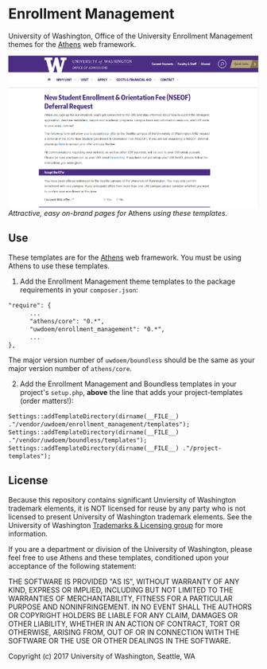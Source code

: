 # Enrollment Management

University of Washington, Office of the University Enrollment Management themes for the [Athens](https://github.com/AthensFramework/core) web framework.


![Enrollment Management theme templates in action.](doc/assets/images/demo.png)<br>
*Attractive, easy on-brand pages for* Athens *using these templates.*

## Use

These templates are for the [Athens](https://github.com/AthensFramework/core) web framework. You must be using Athens to use these templates.

1. Add the Enrollment Management theme templates to the package requirements in your `composer.json`:

  ```
  "require": {
        ...
        "athens/core": "0.*",
        "uwdoem/enrollment_management": "0.*",
        ...
  },
  ```
  
  The major version number of `uwdoem/boundless` should be the same as your major version number of `athens/core`.

2. Add the Enrollment Management and Boundless templates in your project's `setup.php`, **above** the line that adds your project-templates (order matters!):
  ```
  Settings::addTemplateDirectory(dirname(__FILE__) ."/vendor/uwdoem/enrollment_management/templates");
  Settings::addTemplateDirectory(dirname(__FILE__) ."/vendor/uwdoem/boundless/templates");
  Settings::addTemplateDirectory(dirname(__FILE__) ."/project-templates");
  ```



## License

Because this repository contains significant Unviersity of Washington trademark elements, it is NOT licensed for reuse by any party who is not licensed to present University of Washington trademark elements. See the University of Washington [Trademarks & Licensing group](https://www.washington.edu/trademarks/) for more information.

If you are a department or division of the University of Washington, please feel free to use Athens and these templates, conditioned upon your acceptance of the following statement:

  THE SOFTWARE IS PROVIDED "AS IS", WITHOUT WARRANTY OF ANY KIND, EXPRESS OR IMPLIED, INCLUDING BUT NOT LIMITED TO THE WARRANTIES OF MERCHANTABILITY, FITNESS FOR A PARTICULAR PURPOSE AND NONINFRINGEMENT. IN NO EVENT SHALL THE AUTHORS OR COPYRIGHT HOLDERS BE LIABLE FOR ANY CLAIM, DAMAGES OR OTHER LIABILITY, WHETHER IN AN ACTION OF CONTRACT, TORT OR OTHERWISE, ARISING FROM, OUT OF OR IN CONNECTION WITH THE SOFTWARE OR THE USE OR OTHER DEALINGS IN THE SOFTWARE.
  
Copyright (c) 2017 University of Washington, Seattle, WA
